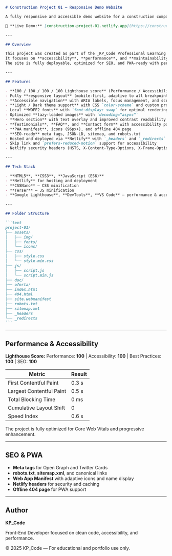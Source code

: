 ````markdown
# Construction Project 01 — Responsive Demo Website

A fully responsive and accessible demo website for a construction company, built to demonstrate professional front-end practices in HTML, CSS, and JavaScript.

🔗 **Live Demo:** [construction-project-01.netlify.app](https://construction-project-01.netlify.app)

---

## Overview

This project was created as part of the _KP_Code Professional Learning Plan_ and serves as a production-ready showcase of clean, optimized front-end code.
It focuses on **accessibility**, **performance**, and **maintainability**, implementing modern standards such as semantic HTML, responsive design, CSS variables, and lightweight JavaScript interactivity.
The site is fully deployable, optimized for SEO, and PWA-ready with perfect Lighthouse results.

---

## Features

- **100 / 100 / 100 / 100 Lighthouse score** (Performance / Accessibility / Best Practices / SEO)
- Fully **responsive layout** (mobile-first, adaptive to all breakpoints)
- **Accessible navigation** with ARIA labels, focus management, and scrollspy
- **Light / Dark theme support** with CSS `color-scheme` and custom properties
- Local **WOFF2 fonts** with `font-display: swap` for optimal rendering
- Optimized **lazy-loaded images** with `decoding="async"`
- **Hero section** with text overlay and improved contrast readability
- **Testimonials**, **FAQ**, and **Contact form** with accessibility polish
- **PWA manifest**, icons (96px+), and offline 404 page
- **SEO-ready** meta tags, JSON-LD, sitemap, and robots.txt
- Hosted and deployed via **Netlify** with `_headers` and `_redirects` configured
- Skip link and `prefers-reduced-motion` support for accessibility
- Netlify security headers (HSTS, X-Content-Type-Options, X-Frame-Options)

---

## Tech Stack

- **HTML5**, **CSS3**, **JavaScript (ES6)**
- **Netlify** for hosting and deployment
- **CSSNano** — CSS minification
- **Terser** — JS minification
- **Google Lighthouse**, **DevTools**, **VS Code** — performance & accessibility testing

---

## Folder Structure

```text
project-01/
├── assets/
│   ├── img/
│   ├── fonts/
│   └── icons/
├── css/
│   ├── style.css
│   └── style.min.css
├── js/
│   ├── script.js
│   └── script.min.js
├── doc/
├── oferta/
├── index.html
├── 404.html
├── site.webmanifest
├── robots.txt
├── sitemap.xml
├── _headers
└── _redirects
```
````

---

## Performance & Accessibility

**Lighthouse Score:**
Performance: **100** | Accessibility: **100** | Best Practices: **100** | SEO: **100**

| Metric                   | Result |
| ------------------------ | ------ |
| First Contentful Paint   | 0.3 s  |
| Largest Contentful Paint | 0.5 s  |
| Total Blocking Time      | 0 ms   |
| Cumulative Layout Shift  | 0      |
| Speed Index              | 0.6 s  |

The project is fully optimized for Core Web Vitals and progressive enhancement.

---

## SEO & PWA

- **Meta tags** for Open Graph and Twitter Cards
- **robots.txt**, **sitemap.xml**, and canonical links
- **Web App Manifest** with adaptive icons and name display
- **Netlify headers** for security and caching
- **Offline 404 page** for PWA support

---

## Author

**KP_Code**

Front-End Developer focused on clean code, accessibility, and performance.

© 2025 KP_Code — For educational and portfolio use only.

```

```
